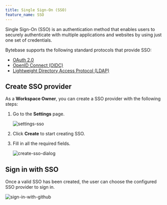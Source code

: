 ```yaml
---
title: Single Sign-On (SSO)
feature_name: SSO
---
```


Single Sign-On (SSO) is an authentication method that enables users to securely authenticate with multiple applications and websites by using just one set of credentials.

Bytebase supports the following standard protocols that provide SSO:

- [OAuth 2.0](/docs/administration/sso/oauth2)
- [OpenID Connect (OIDC)](/docs/administration/sso/oidc)
- [Lightweight Directory Access Protocol (LDAP)](/docs/administration/sso/ldap)

## Create SSO provider

As a **Workspace Owner**, you can create a SSO provider with the following steps:

1. Go to the **Settings** page.

   ![settings-sso](/content/docs/administration/sso/settings-sso.webp)

2. Click **Create** to start creating SSO.
3. Fill in all the required fields.

   ![create-sso-dialog](/content/docs/administration/sso/create-sso-dialog.webp)

## Sign in with SSO

Once a valid SSO has been created, the user can choose the configured SSO provider to sign in.

![sign-in-with-github](/content/docs/administration/sso/sign-in-with-github.webp)
